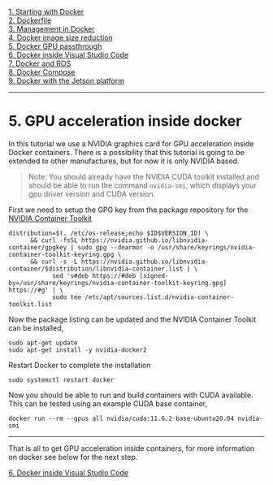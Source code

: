

[1. Starting with Docker](docker_starting.md)  
[2. Dockerfile](docker_dockerfile.md)  
[3. Management in Docker](docker_management.md)  
[4. Docker image size reduction](docker_sizereduction.md)  
[5. Docker GPU passthrough](docker_gpu_passthrough.md)  
[6. Docker inside Visual Studio Code](docker_vscode.md)  
[7. Docker and ROS](docker_ros.md)  
[8. Docker Compose](docker_compose.md)  
[9. Docker with the Jetson platform](docker_jetson.md) 

___

# 5. GPU acceleration inside docker
In this tutorial we use a NVIDIA graphics card for GPU acceleration inside Docker containers. There is a possibility that this tutorial is going to be extended to other manufactures, but for now it is only NVIDIA based.


>Note: You should already have the NVIDIA CUDA toolkit installed and should be able to run the command `nvidia-smi`, which displays your gpu driver version and CUDA version.

First we need to setup the GPG key from the package repository for the [NVIDIA Container Toolkit](https://docs.nvidia.com/datacenter/cloud-native/container-toolkit/install-guide.html#docker)
```
distribution=$(. /etc/os-release;echo $ID$VERSION_ID) \
      && curl -fsSL https://nvidia.github.io/libnvidia-container/gpgkey | sudo gpg --dearmor -o /usr/share/keyrings/nvidia-container-toolkit-keyring.gpg \
      && curl -s -L https://nvidia.github.io/libnvidia-container/$distribution/libnvidia-container.list | \
            sed 's#deb https://#deb [signed-by=/usr/share/keyrings/nvidia-container-toolkit-keyring.gpg] https://#g' | \
            sudo tee /etc/apt/sources.list.d/nvidia-container-toolkit.list
```
Now the package listing can be updated and the NVIDIA Container Toolkit can be installed,
```
sudo apt-get update
sudo apt-get install -y nvidia-docker2
```

Restart Docker to complete the installation
```
sudo systemctl restart docker
```

Now you should be able to run and build containers with CUDA available. This can be tested using an example CUDA base container,
```
docker run --rm --gpus all nvidia/cuda:11.6.2-base-ubuntu20.04 nvidia-smi
```

___

That is all to get GPU acceleration inside containers, for more information on docker see below for the next step.
 
[6. Docker inside Visual Studio Code](docker_vscode.md)  







